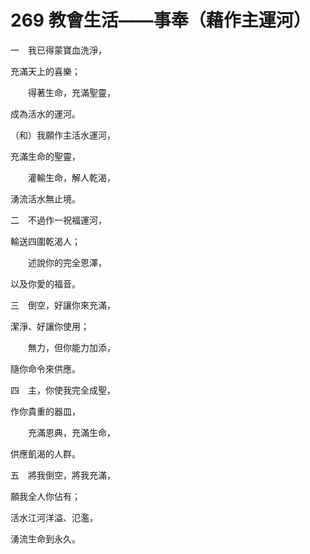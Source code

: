 # 269 教會生活——事奉（藉作主運河）

一　我已得蒙寶血洗淨，

充滿天上的喜樂；

　　得著生命，充滿聖靈，

成為活水的運河。

（和）我願作主活水運河，

充滿生命的聖靈，

　　灌輸生命，解人乾渴，

湧流活水無止境。

二　不過作一祝福運河，

輸送四圍乾渴人；

　　述說你的完全恩澤，

以及你愛的福音。

三　倒空，好讓你來充滿，

潔淨、好讓你使用；

　　無力，但你能力加添，

隨你命令來供應。

四　主，你使我完全成聖，

作你貴重的器皿，

　　充滿恩典，充滿生命，

供應飢渴的人群。

五　將我倒空，將我充滿，

願我全人你佔有；

活水江河洋溢、氾濫，

湧流生命到永久。

